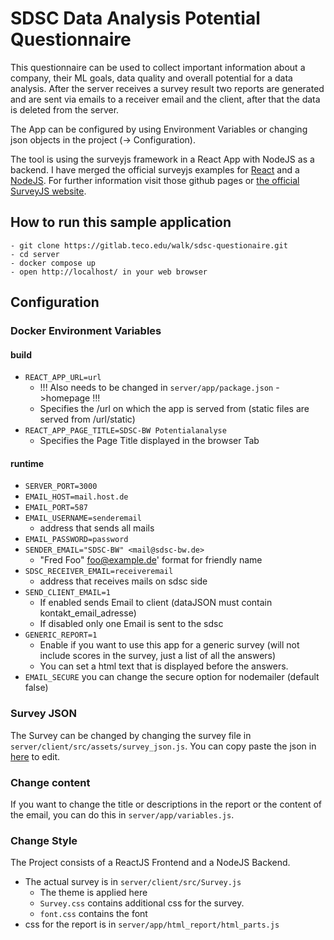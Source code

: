 # SDSC Data Analysis Potential Questionnaire
This questionnaire can be used to collect important information about a company, their ML goals, 
data quality and overall potential for a data analysis. After the server receives a survey result 
two reports are generated and are sent via emails to a receiver email and the client, after that the data is deleted from the server.

The App can be configured by using Environment Variables or changing json objects in the project (-> Configuration).

The tool is using the surveyjs framework in a React App with NodeJS as a backend. I have merged the official surveyjs examples for [React](https://github.com/surveyjs/surveyjs_react_quickstart) and a [NodeJS](https://github.com/surveyjs/surveyjs-nodejs).
For further information visit those github pages or [the official SurveyJS website](https://surveyjs.io/).


## How to run this sample application
````
- git clone https://gitlab.teco.edu/walk/sdsc-questionaire.git
- cd server
- docker compose up
- open http://localhost/ in your web browser
````

## Configuration
### Docker Environment Variables
#### build
- `REACT_APP_URL=url`
  - !!! Also needs to be changed in `server/app/package.json` ->homepage !!!
  - Specifies the /url on which the app is served from (static files are served from /url/static)
- `REACT_APP_PAGE_TITLE=SDSC-BW Potentialanalyse`
  - Specifies the Page Title displayed in the browser Tab
#### runtime
- `SERVER_PORT=3000`
- `EMAIL_HOST=mail.host.de`
- `EMAIL_PORT=587`
- `EMAIL_USERNAME=senderemail`
  - address that sends all mails
- `EMAIL_PASSWORD=password`
- `SENDER_EMAIL="SDSC-BW" <mail@sdsc-bw.de> `
  - "Fred Foo" <foo@example.de>' format for friendly name
- `SDSC_RECEIVER_EMAIL=receiveremail`
  - address that receives mails on sdsc side
- `SEND_CLIENT_EMAIL=1`
  - If enabled sends Email to client (dataJSON must contain kontakt_email_adresse)
  - If disabled only one Email is sent to the sdsc
- `GENERIC_REPORT=1`
  - Enable if you want to use this app for a generic survey (will not include scores in the survey, just a list of all the answers)
  - You can set a html text that is displayed before the answers.
- `EMAIL_SECURE` you can change the secure option for nodemailer (default false)

### Survey JSON
The Survey can be changed by changing the survey file in `server/client/src/assets/survey_json.js`.
You can copy paste the json in [here](https://surveyjs.io/create-survey) to edit.

### Change content
If you want to change the title or descriptions in the report or the content of the email, 
you can do this in `server/app/variables.js`.


### Change Style
The Project consists of a ReactJS Frontend and a NodeJS Backend.
- The actual survey is in `server/client/src/Survey.js`
  - The theme is applied here
  - `Survey.css` contains additional css for the survey.
  - `font.css` contains the font
- css for the report is in `server/app/html_report/html_parts.js`